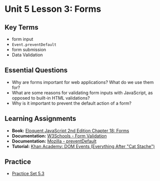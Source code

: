 # Unit 5 Lesson 3: Forms

## Key Terms
* form input
* `Event.preventDefault`
* form submission
* Data Validation

## Essential Questions
* Why are forms important for web applications? What do we use them for?
* What are some reasons for validating form inputs with JavaScript, as opposed to built-in HTML validations?
* Why is it important to prevent the default action of a form?

## Learning Assignments
* **Book:** [Eloquent JavaScript 2nd Edition Chapter 18: Forms](https://eloquentjavascript.net/2nd_edition/18_forms.html)
* **Documentation:** [W3Schools - Form Validation](https://www.w3schools.com/js/js_validation.asp)
* **Documentation:** [Mozilla - preventDefault](https://developer.mozilla.org/en-US/docs/Web/API/Event/preventDefault)
* **Tutorial:** [Khan Academy: DOM Events (Everything After "Cat Stache")](https://www.khanacademy.org/computing/computer-programming/html-css-js/html-js-dom-events#html-js-dom-events)


## Practice
* [Practice Set 5.3](https://github.com/The-Marcy-Lab-School/se-unit-5-DOM/blob/master/lesson-3-forms/practice-set/exercises.md)
